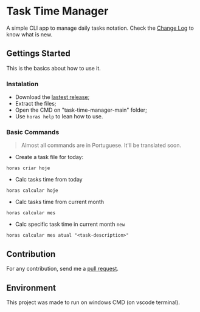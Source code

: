 # Task Time Manager
A simple CLI app to manage daily tasks notation. Check the [Change Log](https://github.com/daviinacio/task-time-manager/blob/main/CHANGELOG.md) to know what is new.

## Gettings Started
This is the basics about how to use it.

### Instalation
- Download the [lastest release](https://github.com/daviinacio/task-time-manager/archive/main.zip);
- Extract the files;
- Open the CMD on "task-time-manager-main" folder;
- Use `horas help` to lean how to use.


### Basic Commands
> Almost all commands are in Portuguese. It'll be translated soon.

- Create a task file for today:
```CMD
horas criar hoje
```

- Calc tasks time from today
```
horas calcular hoje
```

- Calc tasks time from current month
```
horas calcular mes
```

- Calc specific task time in current month `new`
```
horas calcular mes atual "<task-description>"
```

## Contribution
For any contribution, send me a [pull request](https://github.com/daviinacio/task-time-manager/pulls).

## Environment
This project was made to run on windows CMD (on vscode terminal).
